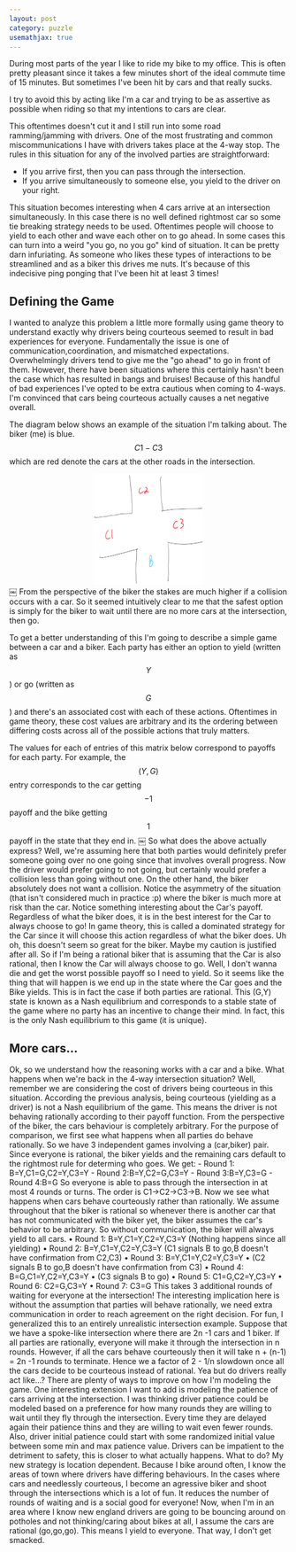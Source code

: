 ```yaml
---
layout: post
category: puzzle
usemathjax: true
---
```


During most parts of the year I like to ride my bike to my office. This is often pretty pleasant since it takes a few minutes short of the ideal commute time of 15 minutes. But sometimes I've been hit by cars and that really sucks. 

I try to avoid this by acting like I'm a car and trying to be as assertive as possible when riding so that my intentions to cars are clear.

This oftentimes doesn't cut it and I still run into some road ramming/jamming with drivers. One of the most frustrating and common miscommunications I have with drivers takes place at the 4-way stop. The rules in this situation for any of the involved parties are straightforward:
- If you arrive first, then you can pass through the intersection.
- If you arrive simultaneously to someone else, you yield to the driver on your right.

This situation becomes interesting when 4 cars arrive at an intersection simultaneously. In this case there is no well defined rightmost car so some tie breaking strategy needs to be used. Oftentimes people will choose to yield to each other and wave each other on to go ahead.
In some cases this can turn into a weird "you go, no you go" kind of situation. It can be pretty darn infuriating. As someone who likes these types of interactions to be streamlined and as a biker this drives me nuts. It's because of this indecisive ping ponging that I've been hit at least 3 times!


## Defining the Game

I wanted to analyze this problem a little more formally using game theory to understand exactly why drivers being courteous seemed to result in bad experiences for everyone. Fundamentally the issue is one of communication,coordination, and mismatched expectations. Overwhelmingly drivers tend to give me the "go ahead" to go in front of them. However, there have been situations where this certainly hasn't been the case which has resulted in bangs and bruises! Because of this handful of bad experiences I've opted to be extra cautious when coming to 4-ways. I'm convinced that cars being courteous actually causes a net negative overall.

The diagram below shows an example of the situation I'm talking about. The biker (me) is blue. $$C1-C3$$ which are red denote the cars at the other roads in the intersection.

<center>
<img src="/assets/images/intersection.png" alt="intersection.png" width="200" height ="200">
</center>
￼
From the perspective of the biker the stakes are much higher if a collision occurs with a car. So it seemed intuitively clear to me that the safest option is simply for the biker to wait until there are no more cars at the intersection, then go. 

To get a better understanding of this I'm going to describe a simple game between a car and a biker.
Each party has either an option to yield (written as $$Y$$) or go (written as $$G$$) and there's an associated cost with each of these actions. Oftentimes in game theory, these cost values are arbitrary and its the ordering between differing costs across all of the possible actions that truly matters.

The values for each of entries of this matrix below correspond to payoffs for each party. For example, the $$(Y,G)$$ entry corresponds to the car getting $$-1$$ payoff and the bike getting $$1$$ payoff in the state that they end in.
￼
So what does the above actually express? Well, we're assuming here that both parties would definitely prefer someone going over no one going since that involves overall progress. Now the driver would prefer going to not going, but certainly would prefer a collision less than going without one. On the other hand, the biker absolutely does not want a collision. Notice the asymmetry of the situation (that isn't considered much in practice :p) where the biker is much more at risk than the car.
Notice something interesting about the Car's payoff. Regardless of what the biker does, it is in the best interest for the Car to always choose to go! In game theory, this is called a dominated strategy for the Car since it will choose this action regardless of what the biker does. Uh oh, this doesn't seem so great for the biker. Maybe my caution is justified after all. So if I'm being a rational biker that is assuming that the Car is also rational, then I know the Car will always choose to go. Well, I don't wanna die and get the worst possible payoff so I need to yield.
So it seems like the thing that will happen is we end up in the state where the Car goes and the Bike yields. This is in fact the case if both parties are rational. This (G,Y) state is known as a Nash equilibrium and corresponds to a stable state of the game where no party has an incentive to change their mind. In fact, this is the only Nash equilibrium to this game (it is unique).


## More cars...
Ok, so we understand how the reasoning works with a car and a bike. What happens when we're back in the 4-way intersection situation? Well, remember we are considering the cost of drivers being courteous in this situation. According the previous analysis, being courteous (yielding as a driver) is not a Nash equilibrium of the game. This means the driver is not behaving rationally according to their payoff function. From the perspective of the biker, the cars behaviour is completely arbitrary.
For the purpose of comparison, we first see what happens when all parties do behave rationally. So we have 3 independent games involving a (car,biker) pair. Since everyone is rational, the biker yields and the remaining cars default to the rightmost rule for determing who goes. We get:
	-	Round 1: B=Y,C1=G,C2=Y,C3=Y
	-	Round 2:B=Y,C2=G,C3=Y
	-	Round 3:B=Y,C3=G
	-	Round 4:B=G
So everyone is able to pass through the intersection in at most 4 rounds or turns. The order is C1->C2->C3->B. Now we see what happens when cars behave courteously rather than rationally. We assume throughout that the biker is rational so whenever there is another car that has not communicated with the biker yet, the biker assumes the car's behavior to be arbitrary. So without communication, the biker will always yield to all cars.
	•	Round 1: B=Y,C1=Y,C2=Y,C3=Y (Nothing happens since all yielding)
	•	Round 2: B=Y,C1=Y,C2=Y,C3=Y (C1 signals B to go,B doesn't have confirmation from C2,C3)
	•	Round 3: B=Y,C1=Y,C2=Y,C3=Y
	•	(C2 signals B to go,B doesn't have confirmation from C3)
	•	Round 4: B=G,C1=Y,C2=Y,C3=Y
	•	(C3 signals B to go)
	•	Round 5: C1=G,C2=Y,C3=Y
	•	Round 6: C2=G,C3=Y
	•	Round 7: C3=G
This takes 3 additional rounds of waiting for everyone at the intersection! The interesting implication here is without the assumption that parties will behave rationally, we need extra communication in order to reach agreement on the right decision.
For fun, I generalized this to an entirely unrealistic intersection example. Suppose that we have a spoke-like intersection where there are 2n -1 cars and 1 biker. If all parties are rationally, everyone will make it through the intersection in n rounds. However, if all the cars behave courteously then it will take n + (n-1) = 2n -1 rounds to terminate. Hence we a factor of 2 - 1/n slowdown once all the cars decide to be courteous instead of rational.
Yea but do drivers really act like...?
There are plenty of ways to improve on how I'm modeling the game. One interesting extension I want to add is modeling the patience of cars arriving at the intersection. I was thinking driver patience could be modeled based on a preference for how many rounds they are willing to wait until they fly through the intersection. Every time they are delayed again their patience thins and they are willing to wait even fewer rounds. Also, driver initial patience could start with some randomized initial value between some min and max patience value. Drivers can be impatient to the detriment to safety, this is closer to what actually happens.
What to do?
My new strategy is location dependent. Because I bike around often, I know the areas of town where drivers have differing behaviours. In the cases where cars and needlessly courteous, I become an agressive biker and shoot through the intersections which is a lot of fun. It reduces the number of rounds of waiting and is a social good for everyone! Now, when I'm in an area where I know new england drivers are going to be bouncing around on potholes and not thinking/caring about bikes at all, I assume the cars are rational (go,go,go). This means I yield to everyone. That way, I don't get smacked.





